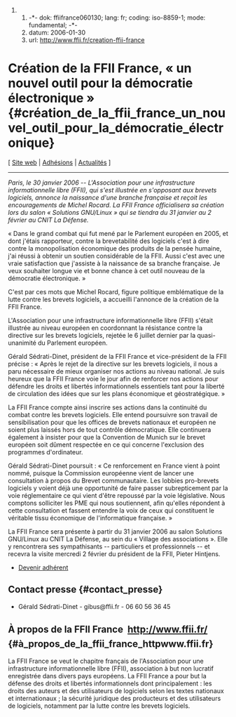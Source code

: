1.  1.  -\*- dok: ffiifrance060130; lang: fr; coding: iso-8859-1; mode:
        fundamental; -\*-
    2.  datum: 2006-01-30
    3.  url: <http://www.ffii.fr/creation-ffii-france>

# Création de la FFII France, « un nouvel outil pour la démocratie électronique » {#création_de_la_ffii_france_un_nouvel_outil_pour_la_démocratie_électronique}

\[ [Site web](http://www.ffii.fr/ "wikilink") \|
[Adhésions](http://www.ffii.fr/adherents/form_adhesion.html "wikilink")
\| [ Actualités](SwpatcninoFr "wikilink") \]

------------------------------------------------------------------------

*Paris, le 30 janvier 2006 \-- L\'Association pour une infrastructure
informationnelle libre (FFII), qui s\'est illustrée en s\'opposant aux
brevets logiciels, annonce la naissance d\'une branche française et
reçoit les encouragements de Michel Rocard. La FFII France officialisera
sa création lors du salon « Solutions GNU/Linux » qui se tiendra du 31
janvier au 2 février au CNIT La Défense.*

« Dans le grand combat qui fut mené par le Parlement européen en 2005,
et dont j\'étais rapporteur, contre la brevetabilité des logiciels
c\'est à dire contre la monopolisation économique des produits de la
pensée humaine, j\'ai réussi à obtenir un soutien considérable de la
FFII. Aussi c\'est avec une vraie satisfaction que j\'assiste à la
naissance de sa branche française. Je veux souhaiter longue vie et bonne
chance à cet outil nouveau de la démocratie électronique. »

C\'est par ces mots que Michel Rocard, figure politique emblématique de
la lutte contre les brevets logiciels, a accueilli l\'annonce de la
création de la FFII France.

L\'Association pour une infrastructure informationnelle libre (FFII)
s\'était illustrée au niveau européen en coordonnant la résistance
contre la directive sur les brevets logiciels, rejetée le 6 juillet
dernier par la quasi-unanimité du Parlement européen.

Gérald Sédrati-Dinet, président de la FFII France et vice-président de
la FFII précise : « Après le rejet de la directive sur les brevets
logiciels, il nous a paru nécessaire de mieux organiser nos actions au
niveau national. Je suis heureux que la FFII France voie le jour afin de
renforcer nos actions pour défendre les droits et libertés
informationnels essentiels tant pour la liberté de circulation des idées
que sur les plans économique et géostratégique. »

La FFII France compte ainsi inscrire ses actions dans la continuité du
combat contre les brevets logiciels. Elle entend poursuivre son travail
de sensibilisation pour que les offices de brevets nationaux et européen
ne soient plus laissés hors de tout contrôle démocratique. Elle
continuera également à insister pour que la Convention de Munich sur le
brevet européen soit dûment respectée en ce qui concerne l\'exclusion
des programmes d\'ordinateur.

Gérald Sédrati-Dinet poursuit : « Ce renforcement en France vient à
point nommé, puisque la Commission européenne vient de lancer une
consultation à propos du Brevet communautaire. Les lobbies pro-brevets
logiciels y voient déjà une opportunité de faire passer subrepticement
par la voie réglementaire ce qui vient d\'être repoussé par la voie
législative. Nous comptons solliciter les PME qui nous soutiennent, afin
qu\'elles répondent à cette consultation et fassent entendre la voix de
ceux qui constituent le véritable tissu économique de l\'informatique
française. »

La FFII France sera présente à partir du 31 janvier 2006 au salon
Solutions GNU/Linux au CNIT La Défense, au sein du « Village des
associations ». Elle y rencontrera ses sympathisants \-- particuliers et
professionnels \-- et recevra la visite mercredi 2 février du président
de la FFII, Pieter Hintjens.

-   [Devenir
    adhérent](http://www.ffii.fr/adherents/form_adhesion.html "wikilink")

## Contact presse {#contact_presse}

-   Gérald Sédrati-Dinet - gibus\@ffii.fr - 06 60 56 36 45

## À propos de la FFII France  <http://www.ffii.fr/> {#à_propos_de_la_ffii_france_httpwww.ffii.fr}

La FFII France se veut le chapitre français de l\'Association pour une
infrastructure informationnelle libre (FFII), association à but non
lucratif enregistrée dans divers pays européens. La FFII France a pour
but la défense des droits et libertés informationnels dont
principalement : les droits des auteurs et des utilisateurs de logiciels
selon les textes nationaux et internationaux ; la sécurité juridique des
producteurs et des utilisateurs de logiciels, notamment par la lutte
contre les brevets logiciels.
